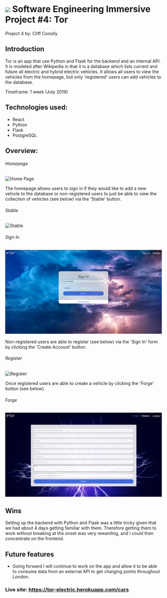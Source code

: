 # ![](https://ga-dash.s3.amazonaws.com/production/assets/logo-9f88ae6c9c3871690e33280fcf557f33.png) Software Engineering Immersive Project #4: Tor


Project 4 by:  Cliff Conolly


## Introduction

Tor is an app that use Python and Flask for the backend and an internal API. It is modeled after Wikipedia in that it is a database which lists current and future all electric and hybrid electric vehicles. It allows all users to view the vehicles from the homepage, but only 'registered' users can add vehicles to the database.


Timeframe:
1 week (July 2019)


## Technologies used:
* React
* Python
* Flask
* PostgreSQL


## Overview:


###### Homepage
![Home Page](src/assets/screenshots/homepage.png)

The homepage allows users to sign in if they would like to add a new vehicle to the database or non-registered users to just be able to view the collection of vehicles (see below) via the 'Stable' button.

###### Stable
![Stable](src/assets/screenshots/stable.png)


###### Sign In
![Sign In](src/assets/screenshots/sign_in.png)

Non-registered users are able to register (see below) via the 'Sign In' form by clicking the 'Create Account' button.

###### Register
![Register](src/assets/screenshots/register.png)

Once registered users are able to create a vehicle by clicking the 'Forge' button (see below).


###### Forge
![Forge](src/assets/screenshots/forge.png)


## Wins

Setting up the backend with Python and Flask was a little tricky given that we had about 4 days getting familiar with them. Therefore getting them to work without breaking at the onset was very rewarding, and I could then concentrate on the frontend.

## Future features

- Going forward I will continue to work on the app and allow it to be able to consume data from an external API to get charging points throughout London.


### Live site: https://tor-electric.herokuapp.com/cars
